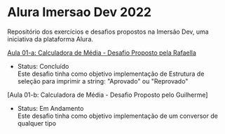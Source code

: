 # Alura Imersao Dev 2022
Repositório dos exercícios e desafios propostos na Imersão Dev, uma iniciativa da plataforma Alura.

[Aula 01-a: Calculadora de Média - Desafio Proposto pela Rafaella](https://codepen.io/idfgabe/pen/XWzLmKK)
- Status: Concluído <br> 
Este desafio tinha como objetivo implementação de Estrutura de seleção para imprimir a string: "Aprovado" ou "Reprovado" <br> 

[Aula 01-b: Calculadora de Média - Desafio Proposto pelo Guilherme]
- Status: Em Andamento <br>
Este desafio tinha como objetivo implementação de um conversor de qualquer tipo
